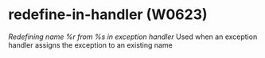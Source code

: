 # redefine-in-handler (W0623)

*Redefining name %r from %s in exception handler* Used when an exception
handler assigns the exception to an existing name

